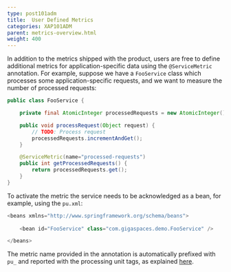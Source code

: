 ```yaml
---
type: post101adm
title:  User Defined Metrics
categories: XAP101ADM
parent: metrics-overview.html
weight: 400
---
```


In addition to the metrics shipped with the product, users are free to define additional metrics for application-specific data using the `@ServiceMetric` annotation. For example, suppose we have a `FooService` class which processes some application-specific requests, and we want to measure the number of processed requests:


```java
public class FooService {

    private final AtomicInteger processedRequests = new AtomicInteger();

    public void processRequest(Object request) {
        // TODO: Process request
        processedRequests.incrementAndGet();
    }

    @ServiceMetric(name="processed-requests")
    public int getProcessedRequests() {
        return processedRequests.get();
    }
}
```

To activate the metric the service needs to be acknowledged as a bean, for example, using the `pu.xml`:


```java
<beans xmlns="http://www.springframework.org/schema/beans">
                                          
	<bean id="FooService" class="com.gigaspaces.demo.FooService" />

</beans>
```

The metric name provided in the annotation is automatically prefixed with `pu_` and reported with the processing unit tags, as explained [here](./metrics-bundled.html#processing-unit).
